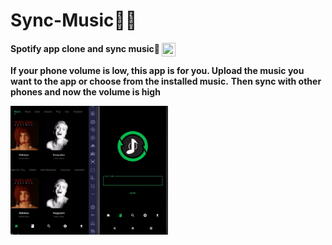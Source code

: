 # Sync-Music🔄🎶
**Spotify app clone and sync music🎵 <a href="https://www.linkedin.com/feed/update/urn:li:activity:6961776127740686336/" target="blank"><img align="center" src="https://github.com/gauravghongde/social-icons/blob/master/PNG/Color/LinkedIN.png" height="22" width="22"/></a>**


**If your phone volume is low, this app is for you. Upload the music you want to the app or choose from the installed music.**
**Then sync with other phones and now the volume is high**

<img src="https://github.com/kadirgulluoglu/Sync-Music/blob/main/assets/screenshots/screenshot.gif" width=50% height=50%>
